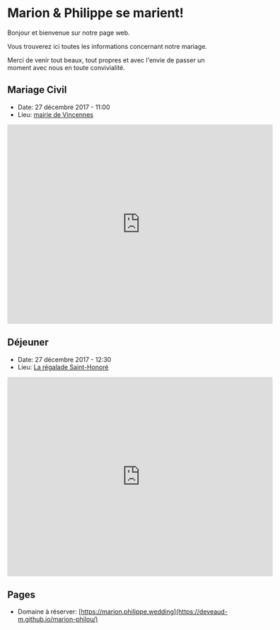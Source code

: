# Marion & Philippe se marient!

Bonjour et bienvenue sur notre page web.

Vous trouverez ici toutes les informations concernant notre mariage.

Merci de venir tout beaux, tout propres et avec l'envie de passer un moment avec nous en toute convivialité.

## Mariage Civil

* Date: 27 décembre 2017 - 11:00
* Lieu: [mairie de Vincennes](https://www.vincennes.fr/)
<iframe src="https://www.google.com/maps/embed?pb=!1m18!1m12!1m3!1d1561.171304623755!2d2.4389232048767817!3d48.84740299972642!2m3!1f0!2f0!3f0!3m2!1i1024!2i768!4f13.1!3m3!1m2!1s0x47e672a40fb2a84f%3A0x4eda0b1a28dd3957!2sMairie+de+Vincennes!5e0!3m2!1sfr!2sfr!4v1504898337472" width="600" height="450" frameborder="0" style="border:0" allowfullscreen></iframe>

## Déjeuner

* Date: 27 décembre 2017 - 12:30
* Lieu: [La régalade Saint-Honoré](http://www.laregalade.paris/)
<iframe src="https://www.google.com/maps/embed?pb=!1m18!1m12!1m3!1d2624.82076038749!2d2.3398184152481107!3d48.86162820843339!2m3!1f0!2f0!3f0!3m2!1i1024!2i768!4f13.1!3m3!1m2!1s0x47e66e23d4285ce9%3A0x99995464560b32fe!2sLa+R%C3%A9galade+Saint-Honor%C3%A9!5e0!3m2!1sfr!2sfr!4v1504898492012" width="600" height="450" frameborder="0" style="border:0" allowfullscreen></iframe>

## Pages

* Domaine à réserver: [https://marion.philippe.wedding](https://deveaud-m.github.io/marion-philou/)
